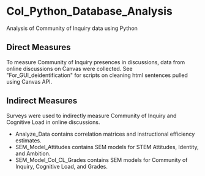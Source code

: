 # CoI_Python_Database_Analysis

 Analysis of Community of Inquiry data using Python
 
 ## Direct Measures
 To measure Community of Inquiry presences in discussions, data from online discussions on Canvas were collected. See "For_GUI_deidentification" for scripts on cleaning html sentences pulled using Canvas API. 
 
## Indirect Measures
Surveys were used to indirectly measure Community of Inquiry and Cognitive Load in online discussions. 
- Analyze_Data contains correlation matrices and instructional efficiency estimates. 
- SEM_Model_Attitudes contains SEM models for STEM Attitudes, Identity, and Ambition. 
- SEM_Model_CoI_CL_Grades contains SEM models for Community of Inquiry, Cognitive Load, and Grades.